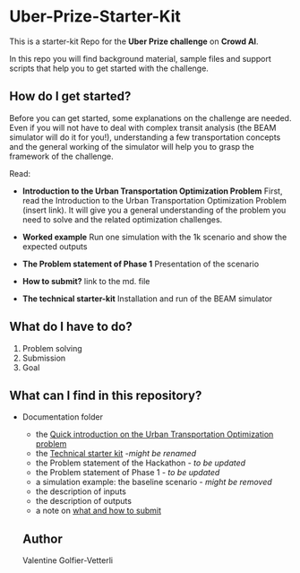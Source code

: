 # Uber-Prize-Starter-Kit

This is a starter-kit Repo for the **Uber Prize challenge** on **Crowd AI**. 

In this repo you will find background material, sample files and support scripts that help you to get started with the challenge.

## How do I get started?

Before you can get started, some explanations on the challenge are needed. Even if you will not have to deal with complex transit analysis (the BEAM simulator will do it for you!), understanding a few transportation concepts and the general working of the simulator will help you to grasp the framework of the challenge. 

Read:
  * **Introduction to the Urban Transportation Optimization Problem** First, read the Introduction to the Urban Transportation Optimization Problem (insert link). It will give you a general understanding of the problem you need to solve and the related optimization challenges. 
  
  * **Worked example** Run one simulation with the 1k scenario and show the expected outputs

  * **The Problem statement of Phase 1** Presentation of the scenario
  
  * **How to submit?** link to the md. file
  
  * **The technical starter-kit** Installation and run of the BEAM simulator
 

## What do I have to do?

1. Problem solving
2. Submission
3. Goal

## What can I find in this repository?

* Documentation folder 
  * the [Quick introduction on the Urban Transportation Optimization problem](https://github.com/vgolfier/Uber-Prize-Starter-Kit-/blob/master/docs/Introduction_transportation_problem.md)
  * the [Technical starter kit](https://github.com/vgolfier/Uber-Prize-Starter-Kit-/blob/master/docs/Technical-starter-kit.md) -*might be renamed*
  * the Problem statement of the Hackathon - *to be updated*
  * the Problem statement of Phase 1 - *to be updated*
  * a simulation example: the baseline scenario - *might be removed*
  * the description of inputs
  * the description of outputs
  * a note on [what and how to submit](https://github.com/vgolfier/Uber-Prize-Starter-Kit-/blob/master/docs/What_and_how_to_submit)
 
  
  ## Author
  Valentine Golfier-Vetterli
